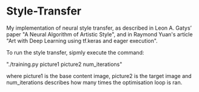 # Style-Transfer

My implementation of neural style transfer, as described in  Leon A. Gatys’ paper "A Neural Algorithm of Artistic Style", and in Raymond Yuan's article "Art with Deep Learning using tf.keras and eager execution".

To run the style transfer, sipmly execute the command:

"./training.py picture1 picture2 num_iterations" 

where picture1 is the base content image, picture2 is the target image and num_iterations
describes how many times the optimisation loop is ran.
